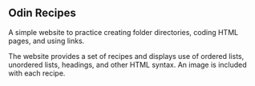 ## Odin Recipes

A simple website to practice creating folder directories, coding HTML pages, and using links.

The website provides a set of recipes and displays use of ordered lists, unordered lists, headings, and other HTML syntax. An image is included with each recipe.  

